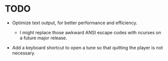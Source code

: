 # TODO

- Optimize text output, for better performance and efficiency.
  - I might replace those awkward ANSI escape codes with ncurses 
    on a future major release.

- Add a keyboard shortcut to open a tune so that quitting the player
  is not necessary.
